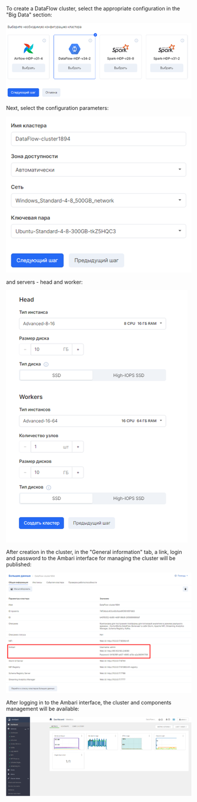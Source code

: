 To create a DataFlow cluster, select the appropriate configuration in the "Big Data" section:

![](./assets/1601821329353.3-png)

Next, select the configuration parameters:

![](./assets/1601821383032.d1-png)

and servers - head and worker:

![](./assets/1601821508907.d1-1-png)

After creation in the cluster, in the "General information" tab, a link, login and password to the Ambari interface for managing the cluster will be published:

![](./assets/1601821543028.d2-png)

After logging in to the Ambari interface, the cluster and components management will be available:

![](./assets/1601821581518.d3-png)
